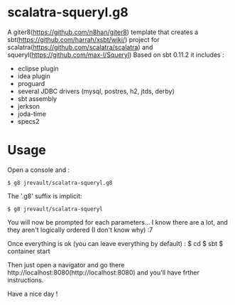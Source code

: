 scalatra-squeryl.g8
===================

A giter8(https://github.com/n8han/giter8) template that creates a sbt(https://github.com/harrah/xsbt/wiki/) project for scalatra(https://github.com/scalatra/scalatra) and squeryl(https://github.com/max-l/Squeryl)
Based on sbt 0.11.2 it includes :
* eclipse plugin
* idea plugin
* proguard
* several JDBC drivers (mysql, postres, h2, jtds, derby)
* sbt assembly
* jerkson
* joda-time
* specs2

Usage
===================
Open a console and :

    $ g8 jrevault/scalatra-squeryl.g8

The '.g8' suffix is implicit:

    $ g8 jrevault/scalatra-squeryl

You will now be prompted for each parameters... I know there are a lot, and they aren't logically ordered (I don't know why) :7

Once everything is ok (you can leave everything by default) :
    $ cd <your newly created folder>
    $ sbt
    $ container start
    
Then just open a navigator and go there http://localhost:8080(http://localhost:8080) and you'll have frther instructions.

Have a nice day !